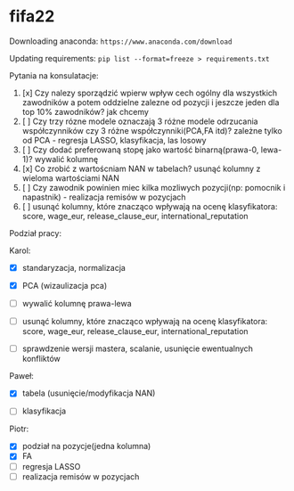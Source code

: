 # fifa22

Downloading anaconda:
`https://www.anaconda.com/download`

Updating requirements:
`pip list --format=freeze > requirements.txt`

Pytania na konsulatacje:
  1. [x] Czy nalezy sporządzić wpierw wpływ cech ogólny dla wszystkich zawodników a potem oddzielne zalezne od pozycji i jeszcze jeden dla top 10% zawodników? jak chcemy
  2. [ ] Czy trzy rózne modele oznaczają 3 różne modele odrzucania współczynników czy 3 różne współczynniki(PCA,FA itd)? zależne tylko od PCA - regresja LASSO, klasyfikacja, las losowy
  3. [ ] Czy dodać preferowaną stopę jako wartość binarną(prawa-0, lewa-1)? wywalić kolumnę
  4. [x] Co zrobić z wartoścniam NAN w tabelach? usunąć kolumny z wieloma wartościami NAN
  5. [ ] Czy zawodnik powinien miec kilka mozliwych pozycji(np: pomocnik i napastnik) - realizacja remisów w pozycjach
  6. [ ] usunąć kolumny, które znacząco wpływają na ocenę klasyfikatora: score, wage_eur, release_clause_eur, international_reputation


Podział pracy:

Karol:
  - [x] standaryzacja, normalizacja
  - [x] PCA (wizaulizacja pca)
  - [ ] wywalić kolumnę prawa-lewa
  - [ ] usunąć kolumny, które znacząco wpływają na ocenę klasyfikatora: score, wage_eur, release_clause_eur, international_reputation
  - [ ] sprawdzenie wersji mastera, scalanie, usunięcie ewentualnych konfliktów
  

Paweł:
  - [x] tabela (usunięcie/modyfikacja NAN)
  - [ ] klasyfikacja
  

Piotr:
  - [x] podział na pozycje(jedna kolumna)
  - [x] FA
  - [ ] regresja LASSO
  - [ ] realizacja remisów w pozycjach
